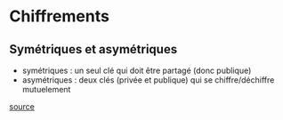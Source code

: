 Chiffrements 
============

Symétriques et asymétriques
----------------------------------------

* symétriques : un seul clé qui doit être partagé (donc publique)
* asymétriques : deux clés (privée et publique) qui se chiffre/déchiffre mutuelement

[source](http://www.kitpages.fr/fr/cms/93/chiffrements-symetriques-et-asymetriques)
